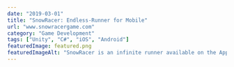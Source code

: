 ```yaml
---
date: "2019-03-01"
title: "SnowRacer: Endless-Runner for Mobile"
url: "www.snowracergame.com"
category: "Game Development"
tags: ["Unity", "C#", "iOS", "Android"]
featuredImage: featured.png
featuredImageAlt: "SnowRacer is an infinite runner available on the App Store & Google Play"
---
```

